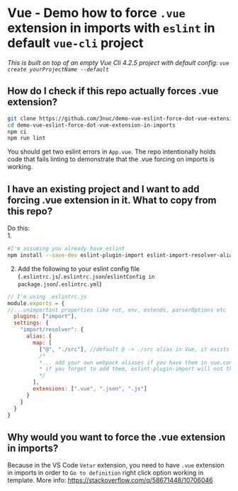 # Vue - Demo how to force `.vue` extension in imports with `eslint` in default `vue-cli` project
*This is built on top of an empty Vue Cli 4.2.5 project with default config: `vue create yourProjectName --default`*
  ## How do I check if this repo actually forces .vue extension?
```sh
git clone https://github.com/3nuc/demo-vue-eslint-force-dot-vue-extension-in-imports 
cd demo-vue-eslint-force-dot-vue-extension-in-imports 
npm ci 
npm run lint
```
You should get two eslint errors in `App.vue`. The repo intentionally holds code that fails linting to demonstrate that the .vue forcing on imports is working.

## I have an existing project and I want to add forcing .vue extension in it. What to copy from this repo?

Do this:  
1.
  ```sh
  #I'm assuming you already have eslint
  npm install --save-dev eslint-plugin-import eslint-import-resolver-alias
  ```

2. Add the following to your eslint config file (`.eslintrc.js`/`.eslintrc.json`/`eslintConfig in package.json`/`.eslintrc.yml`)
```js
// I'm using .eslintrc.js
module.exports = {
//...unimportant properties like rot, env, extends, parserOptions etc
  plugins: ["import"],
  settings: {
    "import/resolver": {
      alias: {
        map: [
          ["@", "./src"], //default @ -> ./src alias in Vue, it exists even if vue.config.js is not present
          /* 
          *... add your own webpack aliases if you have them in vue.config.js/other webpack config file
          * if you forget to add them, eslint-plugin-import will not throw linting error in .vue imports that contain the webpack alias you forgot to add
          */
        ],
        extensions: [".vue", ".json", ".js"]
      }
    }
  }
}
```

## Why would you want to force the .vue extension in imports?
Because in the VS Code `Vetur` extension, you need to have `.vue` extension in imports in order to `Go to definition` right click option working in template.
More info: https://stackoverflow.com/q/58671448/10706046
